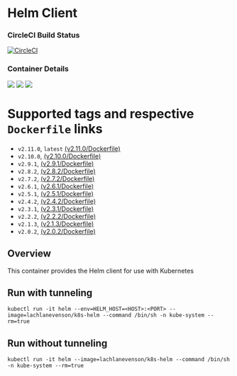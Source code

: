 # Helm Client

### CircleCI Build Status
[![CircleCI](https://circleci.com/gh/lachie83/k8s-helm.svg?style=svg)](https://circleci.com/gh/lachie83/k8s-helm)

### Container Details
[![](https://images.microbadger.com/badges/image/lachlanevenson/k8s-helm.svg)](http://microbadger.com/images/lachlanevenson/k8s-helm "Get your own image badge on microbadger.com")
[![](https://images.microbadger.com/badges/version/lachlanevenson/k8s-helm.svg)](http://microbadger.com/images/lachlanevenson/k8s-helm "Get your own version badge on microbadger.com")
[![](https://images.microbadger.com/badges/commit/lachlanevenson/k8s-helm.svg)](http://microbadger.com/images/lachlanevenson/k8s-helm "Get your own commit badge on microbadger.com")

# Supported tags and respective `Dockerfile` links
* `v2.11.0`, `latest`    [(v2.11.0/Dockerfile)](https://github.com/lachie83/k8s-helm/blob/v2.11.0/Dockerfile)
* `v2.10.0`,    [(v2.10.0/Dockerfile)](https://github.com/lachie83/k8s-helm/blob/v2.10.0/Dockerfile)
* `v2.9.1`,     [(v2.9.1/Dockerfile)](https://github.com/lachie83/k8s-helm/blob/v2.9.1/Dockerfile)
* `v2.8.2`,     [(v2.8.2/Dockerfile)](https://github.com/lachie83/k8s-helm/blob/v2.8.2/Dockerfile)
* `v2.7.2`,     [(v2.7.2/Dockerfile)](https://github.com/lachie83/k8s-helm/blob/v2.7.2/Dockerfile)
* `v2.6.1`,     [(v2.6.1/Dockerfile)](https://github.com/lachie83/k8s-helm/blob/v2.6.1/Dockerfile)
* `v2.5.1`,     [(v2.5.1/Dockerfile)](https://github.com/lachie83/k8s-helm/blob/v2.5.1/Dockerfile)
* `v2.4.2`,     [(v2.4.2/Dockerfile)](https://github.com/lachie83/k8s-helm/blob/v2.4.2/Dockerfile)
* `v2.3.1`,     [(v2.3.1/Dockerfile)](https://github.com/lachie83/k8s-helm/blob/v2.3.1/Dockerfile)
* `v2.2.2`,     [(v2.2.2/Dockerfile)](https://github.com/lachie83/k8s-helm/blob/v2.2.2/Dockerfile)
* `v2.1.3`,     [(v2.1.3/Dockerfile)](https://github.com/lachie83/k8s-helm/blob/v2.1.3/Dockerfile)
* `v2.0.2`,     [(v2.0.2/Dockerfile)](https://github.com/lachie83/k8s-helm/blob/v2.0.2/Dockerfile)

## Overview
This container provides the Helm client for use with Kubernetes

## Run with tunneling
`kubectl run -it helm --env=HELM_HOST=<HOST>:<PORT> --image=lachlanevenson/k8s-helm --command /bin/sh -n kube-system --rm=true` 

## Run without tunneling
`kubectl run -it helm --image=lachlanevenson/k8s-helm --command /bin/sh -n kube-system --rm=true`


